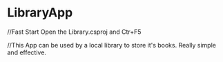 # LibraryApp
//Fast Start
Open the Library.csproj and Ctr+F5

//This App can be used by a local library to store it's books. Really simple and effective.
